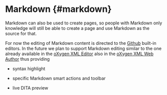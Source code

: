 # Markdown {#markdown}

Markdown can also be used to create pages, so people with Markdown only knowledge will still be able to create a page and use Markdown as the source for that.

For now the editing of Markdown content is directed to the [Github](http://www.github.com/index.html) built-in editors. In the future we plan to support Markdown editing similar to the one already available in the [oXygen XML Editor](http://www.oxygenxml.com/index.html) also in the [oXygen XML Web Author](https://oxygenxml.com/xml_web_author.html) thus providing

-   syntax highlight

-   specific Markdown smart actions and toolbar

-   live DITA preview


